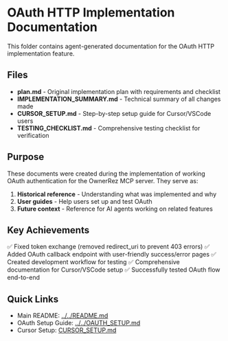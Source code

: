 # OAuth HTTP Implementation Documentation

This folder contains agent-generated documentation for the OAuth HTTP implementation feature.

## Files

- **plan.md** - Original implementation plan with requirements and checklist
- **IMPLEMENTATION_SUMMARY.md** - Technical summary of all changes made
- **CURSOR_SETUP.md** - Step-by-step setup guide for Cursor/VSCode users
- **TESTING_CHECKLIST.md** - Comprehensive testing checklist for verification

## Purpose

These documents were created during the implementation of working OAuth authentication for the OwnerRez MCP server. They serve as:

1. **Historical reference** - Understanding what was implemented and why
2. **User guides** - Help users set up and test OAuth
3. **Future context** - Reference for AI agents working on related features

## Key Achievements

✅ Fixed token exchange (removed redirect_uri to prevent 403 errors)
✅ Added OAuth callback endpoint with user-friendly success/error pages
✅ Created development workflow for testing
✅ Comprehensive documentation for Cursor/VSCode setup
✅ Successfully tested OAuth flow end-to-end

## Quick Links

- Main README: [../../README.md](../../README.md)
- OAuth Setup Guide: [../../OAUTH_SETUP.md](../../OAUTH_SETUP.md)
- Cursor Setup: [CURSOR_SETUP.md](./CURSOR_SETUP.md)

